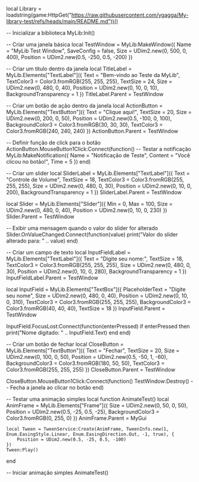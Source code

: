 local Library = loadstring(game:HttpGet("https://raw.githubusercontent.com/ygagga/My-library-test/refs/heads/main/README.md"))()

-- Inicializar a biblioteca
MyLib:Init()

-- Criar uma janela básica
local TestWindow = MyLib:MakeWindow({
    Name = "MyLib Test Window",
    SaveConfig = false,
    Size = UDim2.new(0, 500, 0, 400),
    Position = UDim2.new(0.5, -250, 0.5, -200)
})

-- Criar um título dentro da janela
local TitleLabel = MyLib.Elements["TextLabel"]({
    Text = "Bem-vindo ao Teste da MyLib",
    TextColor3 = Color3.fromRGB(255, 255, 255),
    TextSize = 24,
    Size = UDim2.new(0, 480, 0, 40),
    Position = UDim2.new(0, 10, 0, 10),
    BackgroundTransparency = 1
})
TitleLabel.Parent = TestWindow

-- Criar um botão de ação dentro da janela
local ActionButton = MyLib.Elements["TextButton"]({
    Text = "Clique aqui!",
    TextSize = 20,
    Size = UDim2.new(0, 200, 0, 50),
    Position = UDim2.new(0.5, -100, 0, 100),
    BackgroundColor3 = Color3.fromRGB(30, 30, 30),
    TextColor3 = Color3.fromRGB(240, 240, 240)
})
ActionButton.Parent = TestWindow

-- Definir função de click para o botão
ActionButton.MouseButton1Click:Connect(function()
    -- Testar a notificação
    MyLib:MakeNotification({
        Name = "Notificação de Teste",
        Content = "Você clicou no botão!",
        Time = 5
    })
end)

-- Criar um slider
local SliderLabel = MyLib.Elements["TextLabel"]({
    Text = "Controle de Volume",
    TextSize = 18,
    TextColor3 = Color3.fromRGB(255, 255, 255),
    Size = UDim2.new(0, 480, 0, 30),
    Position = UDim2.new(0, 10, 0, 200),
    BackgroundTransparency = 1
})
SliderLabel.Parent = TestWindow

local Slider = MyLib.Elements["Slider"]({
    Min = 0,
    Max = 100,
    Size = UDim2.new(0, 480, 0, 40),
    Position = UDim2.new(0, 10, 0, 230)
})
Slider.Parent = TestWindow

-- Exibir uma mensagem quando o valor do slider for alterado
Slider.OnValueChanged:Connect(function(value)
    print("Valor do slider alterado para: " .. value)
end)

-- Criar um campo de texto
local InputFieldLabel = MyLib.Elements["TextLabel"]({
    Text = "Digite seu nome:",
    TextSize = 18,
    TextColor3 = Color3.fromRGB(255, 255, 255),
    Size = UDim2.new(0, 480, 0, 30),
    Position = UDim2.new(0, 10, 0, 280),
    BackgroundTransparency = 1
})
InputFieldLabel.Parent = TestWindow

local InputField = MyLib.Elements["TextBox"]({
    PlaceholderText = "Digite seu nome",
    Size = UDim2.new(0, 480, 0, 40),
    Position = UDim2.new(0, 10, 0, 310),
    TextColor3 = Color3.fromRGB(255, 255, 255),
    BackgroundColor3 = Color3.fromRGB(40, 40, 40),
    TextSize = 18
})
InputField.Parent = TestWindow

InputField.FocusLost:Connect(function(enterPressed)
    if enterPressed then
        print("Nome digitado: " .. InputField.Text)
    end
end)

-- Criar um botão de fechar
local CloseButton = MyLib.Elements["TextButton"]({
    Text = "Fechar",
    TextSize = 20,
    Size = UDim2.new(0, 100, 0, 50),
    Position = UDim2.new(0.5, -50, 1, -60),
    BackgroundColor3 = Color3.fromRGB(180, 50, 50),
    TextColor3 = Color3.fromRGB(255, 255, 255)
})
CloseButton.Parent = TestWindow

CloseButton.MouseButton1Click:Connect(function()
    TestWindow:Destroy()  -- Fecha a janela ao clicar no botão
end)

-- Testar uma animação simples
local function AnimateTest()
    local AnimFrame = MyLib.Elements["Frame"]({
        Size = UDim2.new(0, 50, 0, 50),
        Position = UDim2.new(0.5, -25, 0.5, -25),
        BackgroundColor3 = Color3.fromRGB(0, 255, 0)
    })
    AnimFrame.Parent = MyGui

    local Tween = TweenService:Create(AnimFrame, TweenInfo.new(1, Enum.EasingStyle.Linear, Enum.EasingDirection.Out, -1, true), {
        Position = UDim2.new(0.5, -25, 0.5, -100)
    })
    Tween:Play()
end

-- Iniciar animação simples
AnimateTest()
